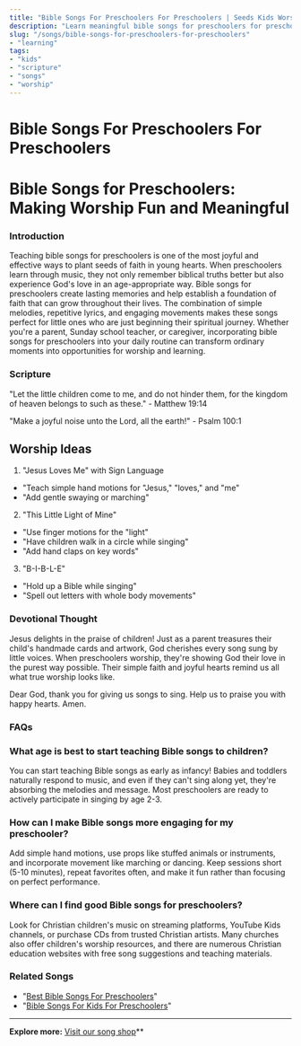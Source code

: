 ```yaml
---
title: "Bible Songs For Preschoolers For Preschoolers | Seeds Kids Worship"
description: "Learn meaningful bible songs for preschoolers for preschoolers that teach Scripture through music. Interactive worship resources for kids and families."
slug: "/songs/bible-songs-for-preschoolers-for-preschoolers"
- "learning"
tags:
- "kids"
- "scripture"
- "songs"
- "worship"
---
```


# Bible Songs For Preschoolers For Preschoolers

# Bible Songs for Preschoolers: Making Worship Fun and Meaningful

### Introduction
Teaching bible songs for preschoolers is one of the most joyful and effective ways to plant seeds of faith in young hearts. When preschoolers learn through music, they not only remember biblical truths better but also experience God's love in an age-appropriate way. Bible songs for preschoolers create lasting memories and help establish a foundation of faith that can grow throughout their lives. The combination of simple melodies, repetitive lyrics, and engaging movements makes these songs perfect for little ones who are just beginning their spiritual journey. Whether you're a parent, Sunday school teacher, or caregiver, incorporating bible songs for preschoolers into your daily routine can transform ordinary moments into opportunities for worship and learning.

### Scripture
"Let the little children come to me, and do not hinder them, for the kingdom of heaven belongs to such as these." - Matthew 19:14

"Make a joyful noise unto the Lord, all the earth!" - Psalm 100:1

## Worship Ideas
1. "Jesus Loves Me" with Sign Language
- "Teach simple hand motions for "Jesus," "loves," and "me"
- "Add gentle swaying or marching"

2. "This Little Light of Mine"
- "Use finger motions for the "light"
- "Have children walk in a circle while singing"
- "Add hand claps on key words"

3. "B-I-B-L-E"
- "Hold up a Bible while singing"
- "Spell out letters with whole body movements"

### Devotional Thought
Jesus delights in the praise of children! Just as a parent treasures their child's handmade cards and artwork, God cherishes every song sung by little voices. When preschoolers worship, they're showing God their love in the purest way possible. Their simple faith and joyful hearts remind us all what true worship looks like.

Dear God, thank you for giving us songs to sing. Help us to praise you with happy hearts. Amen.

### FAQs

### What age is best to start teaching Bible songs to children?
You can start teaching Bible songs as early as infancy! Babies and toddlers naturally respond to music, and even if they can't sing along yet, they're absorbing the melodies and message. Most preschoolers are ready to actively participate in singing by age 2-3.

### How can I make Bible songs more engaging for my preschooler?
Add simple hand motions, use props like stuffed animals or instruments, and incorporate movement like marching or dancing. Keep sessions short (5-10 minutes), repeat favorites often, and make it fun rather than focusing on perfect performance.

### Where can I find good Bible songs for preschoolers?
Look for Christian children's music on streaming platforms, YouTube Kids channels, or purchase CDs from trusted Christian artists. Many churches also offer children's worship resources, and there are numerous Christian education websites with free song suggestions and teaching materials.

### Related Songs

- "[Best Bible Songs For Preschoolers](/songs/best-bible-songs-for-preschoolers/)"
- "[Bible Songs For Kids For Preschoolers](/songs/bible-songs-for-kids-for-preschoolers/)"

---

**Explore more:** [Visit our song shop](https://seedskidsworship.com/shop)**

<!-- Schema Markup -->
<script type="application/ld+json">
{
  "@context": "https://schema.org",
  "@type": "MusicRecording",
  "name": "Bible Songs For Preschoolers For Preschoolers",
  "byArtist": {
    "@type": "MusicGroup",
    "name": "Seeds Kids Worship"
  },
  "isFamilyFriendly": true,
  "url": "https://seedskidsworship.com/songs/bible-songs-for-preschoolers-for-preschoolers/"
}
</script>